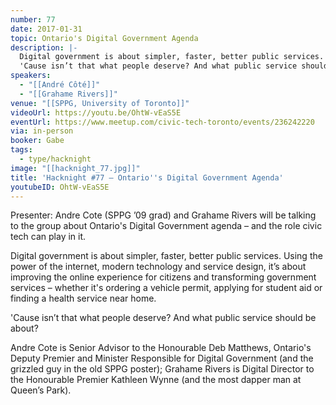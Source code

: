 ```yaml
---
number: 77
date: 2017-01-31
topic: Ontario's Digital Government Agenda
description: |-
  Digital government is about simpler, faster, better public services. Using the power of the internet, modern technology and service design, it’s about improving the online experience for citizens and transforming government services – whether it's ordering a vehicle permit, applying for student aid or finding a health service near home.
  'Cause isn’t that what people deserve? And what public service should be about?
speakers:
  - "[[André Côté]]"
  - "[[Grahame Rivers]]"
venue: "[[SPPG, University of Toronto]]"
videoUrl: https://youtu.be/OhtW-vEaS5E
eventUrl: https://www.meetup.com/civic-tech-toronto/events/236242220
via: in-person
booker: Gabe
tags:
  - type/hacknight
image: "[[hacknight_77.jpg]]"
title: 'Hacknight #77 – Ontario''s Digital Government Agenda'
youtubeID: OhtW-vEaS5E
---
```


Presenter: Andre Cote (SPPG ’09 grad) and Grahame Rivers will be talking to the group about Ontario's Digital Government agenda – and the role civic tech can play in it.

Digital government is about simpler, faster, better public services. Using the power of the internet, modern technology and service design, it’s about improving the online experience for citizens and transforming government services – whether it's ordering a vehicle permit, applying for student aid or finding a health service near home.

'Cause isn’t that what people deserve? And what public service should be about?

Andre Cote is Senior Advisor to the Honourable Deb Matthews, Ontario's Deputy Premier and Minister Responsible for Digital Government (and the grizzled guy in the old SPPG poster); Grahame Rivers is Digital Director to the Honourable Premier Kathleen Wynne (and the most dapper man at Queen’s Park).
